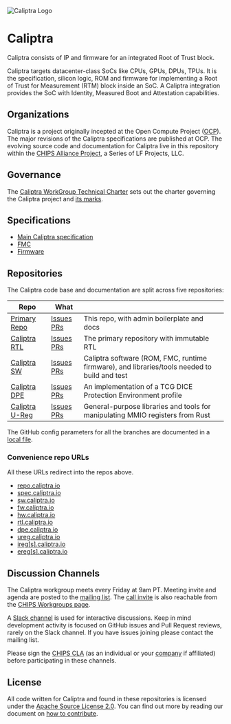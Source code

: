 ![Caliptra Logo](https://chipsalliance.github.io/Caliptra/doc/images/logo/Caliptra_logo_large.png)

# Caliptra

Caliptra consists of IP and firmware for an integrated Root of Trust block.

Caliptra targets datacenter-class SoCs like CPUs, GPUs, DPUs, TPUs. It is the
specification, silicon logic, ROM and firmware for implementing a Root of Trust
for Measurement (RTM) block inside an SoC. A Caliptra integration provides the
SoC with Identity, Measured Boot and Attestation capabilities.

## Organizations

Caliptra is a project originally incepted at the Open Compute Project
([OCP](https://www.opencompute.org/)).  The major revisions of the Caliptra
specifications are published at OCP. The evolving source code and documentation
for Caliptra live in this repository within the [CHIPS Alliance
Project](https://chipsalliance.org/), a Series of LF Projects, LLC.

## Governance

The [Caliptra WorkGroup Technical Charter](https://github.com/chipsalliance/Caliptra/blob/main/CaliptraWGTechnicalCharter.md)
sets out the charter governing the Caliptra project and [its
marks](https://github.com/chipsalliance/Caliptra/blob/main/CaliptraTrademarkPolicy.md).

## Specifications

* [Main Caliptra specification](https://github.com/chipsalliance/Caliptra/blob/main/doc/Caliptra.md)
* [FMC](https://github.com/chipsalliance/caliptra-sw/blob/main/fmc/README.md)
* [Firmware](https://github.com/chipsalliance/caliptra-sw/blob/main/rom/dev/README.md)

## Repositories

The Caliptra code base and documentation are split across five repositories:

| Repo | What |      |
| ---- | ---- | ---- |
| [Primary Repo](https://github.com/chipsalliance/caliptra)        | [Issues](https://github.com/chipsalliance/caliptra/issues) [PRs](https://github.com/chipsalliance/caliptra/pulls) |This repo, with admin boilerplate and docs |
| [Caliptra RTL](https://github.com/chipsalliance/caliptra-rtl)    | [Issues](https://github.com/chipsalliance/caliptra-rtl/issues) [PRs](https://github.com/chipsalliance/caliptra-rtl/pulls) | The primary repository with immutable RTL |
| [Caliptra SW](https://github.com/chipsalliance/caliptra-sw)      | [Issues](https://github.com/chipsalliance/caliptra-sw/issues) [PRs](https://github.com/chipsalliance/caliptra-sw/pulls) | Caliptra software (ROM, FMC, runtime firmware), and libraries/tools needed to build and test |
| [Caliptra DPE](https://github.com/chipsalliance/caliptra-dpe)    | [Issues](https://github.com/chipsalliance/caliptra-dpe/issues) [PRs](https://github.com/chipsalliance/caliptra-dpe/pulls) | An implementation of a TCG DICE Protection Environment profile |
| [Caliptra U-Reg](https://github.com/chipsalliance/caliptra-ureg) | [Issues](https://github.com/chipsalliance/caliptra-ureg/issues) [PRs](https://github.com/chipsalliance/caliptra-ureg/pulls) | General-purpose libraries and tools for manipulating MMIO registers from Rust |

The GitHub config parameters for all the branches are documented in a [local
file](https://github.com/chipsalliance/Caliptra/blob/main/GitHubRules.md).

### Convenience repo URLs

All these URLs redirect into the repos above.

* [repo.caliptra.io](http://repo.caliptra.io)
* [spec.caliptra.io](http://spec.caliptra.io)
* [sw.caliptra.io](http://sw.caliptra.io)
* [fw.caliptra.io](http://fw.caliptra.io)
* [hw.caliptra.io](http://hw.caliptra.io)
* [rtl.caliptra.io](http://rtl.caliptra.io)
* [dpe.caliptra.io](http://dpe.caliptra.io)
* [ureg.caliptra.io](http://ureg.caliptra.io)
* [ireg\[s\].caliptra.io](http://iregs.caliptra.io)
* [ereg\[s\].caliptra.io](http://eregs.caliptra.io)

## Discussion Channels

The Caliptra workgroup meets every Friday at 9am PT. Meeting invite and agenda
are posted to the [mailing list](https://lists.chipsalliance.org/g/caliptra-wg).
The [call
invite](https://teams.microsoft.com/l/meetup-join/19%3ameeting_ZTViMGQ5MDYtNGY4MS00ODY5LTg4NmQtNDE3N2QwZmVhMmNh%40thread.v2/0?context=%7b%22Tid%22%3a%2272f988bf-86f1-41af-91ab-2d7cd011db47%22%2c%22Oid%22%3a%22661ec88e-77cb-431c-935a-b377b1078af4%22%7d)
is also reachable from the [CHIPS Workgroups
page](https://www.chipsalliance.org/workgroups/).

A [Slack channel](https://join.slack.com/t/caliptraworkspace/signup)
is used for interactive discussions. Keep in mind development activity is focused on
GitHub issues and Pull Request reviews, rarely on the Slack channel. If you have
issues joining please contact the mailing list.

Please sign the [CHIPS CLA](https://github.com/chipsalliance/tsc/tree/main/cla)
(as an individual or your
[company](https://github.com/chipsalliance/tsc/blob/main/cla/CLA-status.yml) if
affiliated) before participating in these channels.

## License

All code written for Caliptra and found in these repositories is licensed under
the [Apache Source License 2.0](https://github.com/chipsalliance/Caliptra/blob/main/LICENSE). You can find out more by reading our
document on [how to contribute](https://github.com/chipsalliance/Caliptra/blob/main/CONTRIBUTING.md).
